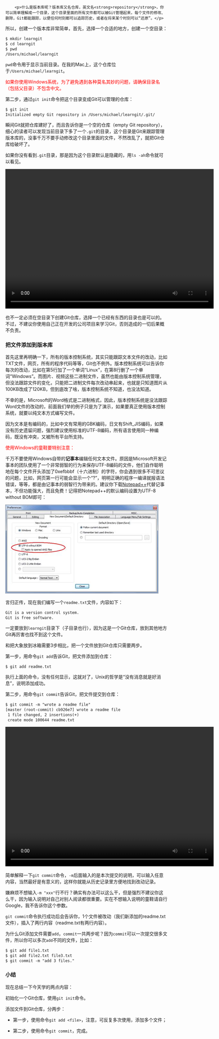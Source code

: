 ﻿
        <p>什么是版本库呢？版本库又名仓库，英文名<strong>repository</strong>，你可以简单理解成一个目录，这个目录里面的所有文件都可以被Git管理起来，每个文件的修改、删除，Git都能跟踪，以便任何时刻都可以追踪历史，或者在将来某个时刻可以“还原”。</p>
<p>所以，创建一个版本库非常简单，首先，选择一个合适的地方，创建一个空目录：</p>
<pre><code>$ mkdir learngit
$ cd learngit
$ pwd
/Users/michael/learngit
</code></pre><p><code>pwd</code>命令用于显示当前目录。在我的Mac上，这个仓库位于<code>/Users/michael/learngit</code>。</p>
<p><span style="color:red">如果你使用Windows系统，为了避免遇到各种莫名其妙的问题，请确保目录名（包括父目录）不包含中文。</span></p>
<p>第二步，通过<code>git init</code>命令把这个目录变成Git可以管理的仓库：</p>
<pre><code>$ git init
Initialized empty Git repository in /Users/michael/learngit/.git/
</code></pre><p>瞬间Git就把仓库建好了，而且告诉你是一个空的仓库（empty Git repository），细心的读者可以发现当前目录下多了一个<code>.git</code>的目录，这个目录是Git来跟踪管理版本库的，没事千万不要手动修改这个目录里面的文件，不然改乱了，就把Git仓库给破坏了。</p>
<p>如果你没有看到<code>.git</code>目录，那是因为这个目录默认是隐藏的，用<code>ls -ah</code>命令就可以看见。</p>
<video width="648" height="434" controls>
<source src="http://michaelliao.gitcafe.io/video/git-init.mp4">
<source src="http://github.liaoxuefeng.com/sinaweibopy/video/git-init.mp4">
</video>

<p>也不一定必须在空目录下创建Git仓库，选择一个已经有东西的目录也是可以的。不过，不建议你使用自己正在开发的公司项目来学习Git，否则造成的一切后果概不负责。</p>
<h3 id="-">把文件添加到版本库</h3>
<p>首先这里再明确一下，所有的版本控制系统，其实只能跟踪文本文件的改动，比如TXT文件，网页，所有的程序代码等等，Git也不例外。版本控制系统可以告诉你每次的改动，比如在第5行加了一个单词“Linux”，在第8行删了一个单词“Windows”。而图片、视频这些二进制文件，虽然也能由版本控制系统管理，但没法跟踪文件的变化，只能把二进制文件每次改动串起来，也就是只知道图片从100KB改成了120KB，但到底改了啥，版本控制系统不知道，也没法知道。</p>
<p>不幸的是，Microsoft的Word格式是二进制格式，因此，版本控制系统是没法跟踪Word文件的改动的，前面我们举的例子只是为了演示，如果要真正使用版本控制系统，就要以纯文本方式编写文件。</p>
<p>因为文本是有编码的，比如中文有常用的GBK编码，日文有Shift_JIS编码，如果没有历史遗留问题，强烈建议使用标准的UTF-8编码，所有语言使用同一种编码，既没有冲突，又被所有平台所支持。</p>
<p><span style="color:red">使用Windows的童鞋要特别注意：</span></p>
<p>千万不要使用Windows自带的<strong>记事本</strong>编辑任何文本文件。原因是Microsoft开发记事本的团队使用了一个非常弱智的行为来保存UTF-8编码的文件，他们自作聪明地在每个文件开头添加了0xefbbbf（十六进制）的字符，你会遇到很多不可思议的问题，比如，网页第一行可能会显示一个“?”，明明正确的程序一编译就报语法错误，等等，都是由记事本的弱智行为带来的。建议你下载<a href="http://notepad-plus-plus.org/">Notepad++</a>代替记事本，不但功能强大，而且免费！记得把Notepad++的默认编码设置为UTF-8 without BOM即可：</p>
<p><img src="../files/attachments/001384907170801199e153159cc4a438bed8d255edf157a000/0.jpg" alt="set-utf8-notepad++"></p>
<p>言归正传，现在我们编写一个<code>readme.txt</code>文件，内容如下：</p>
<pre><code>Git is a version control system.
Git is free software.
</code></pre><p>一定要放到<code>learngit</code>目录下（子目录也行），因为这是一个Git仓库，放到其他地方Git再厉害也找不到这个文件。</p>
<p>和把大象放到冰箱需要3步相比，把一个文件放到Git仓库只需要两步。</p>
<p>第一步，用命令<code>git add</code>告诉Git，把文件添加到仓库：</p>
<pre><code>$ git add readme.txt
</code></pre><p>执行上面的命令，没有任何显示，这就对了，Unix的哲学是“没有消息就是好消息”，说明添加成功。</p>
<p>第二步，用命令<code>git commit</code>告诉Git，把文件提交到仓库：</p>
<pre><code>$ git commit -m &quot;wrote a readme file&quot;
[master (root-commit) cb926e7] wrote a readme file
 1 file changed, 2 insertions(+)
 create mode 100644 readme.txt
</code></pre><video width="648" height="434" controls>
<source src="http://michaelliao.gitcafe.io/video/add-and-commit.mp4">
<source src="http://github.liaoxuefeng.com/sinaweibopy/video/add-and-commit.mp4">
</video>

<p>简单解释一下<code>git commit</code>命令，<code>-m</code>后面输入的是本次提交的说明，可以输入任意内容，当然最好是有意义的，这样你就能从历史记录里方便地找到改动记录。</p>
<p>嫌麻烦不想输入<code>-m &quot;xxx&quot;</code>行不行？确实有办法可以这么干，但是强烈不建议你这么干，因为输入说明对自己对别人阅读都很重要。实在不想输入说明的童鞋请自行Google，我不告诉你这个参数。</p>
<p><code>git commit</code>命令执行成功后会告诉你，1个文件被改动（我们新添加的readme.txt文件），插入了两行内容（readme.txt有两行内容）。</p>
<p>为什么Git添加文件需要<code>add</code>，<code>commit</code>一共两步呢？因为<code>commit</code>可以一次提交很多文件，所以你可以多次<code>add</code>不同的文件，比如：</p>
<pre><code>$ git add file1.txt
$ git add file2.txt file3.txt
$ git commit -m &quot;add 3 files.&quot;
</code></pre><h3 id="-">小结</h3>
<p>现在总结一下今天学的两点内容：</p>
<p>初始化一个Git仓库，使用<code>git init</code>命令。</p>
<p>添加文件到Git仓库，分两步：</p>
<ul>
<li><p>第一步，使用命令<code>git add &lt;file&gt;</code>，注意，可反复多次使用，添加多个文件；</p>
</li>
<li><p>第二步，使用命令<code>git commit</code>，完成。</p>
</li>
</ul>

    